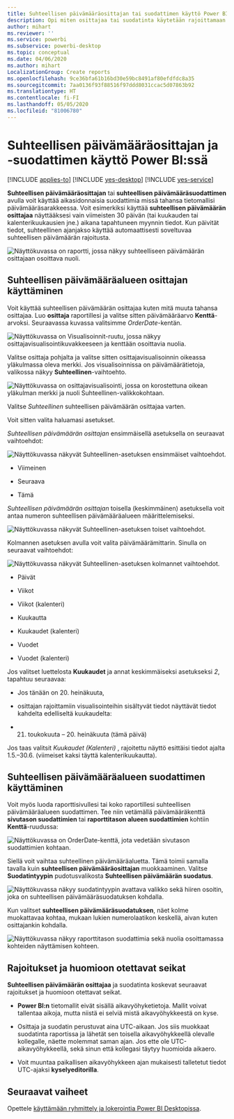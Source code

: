 ```yaml
---
title: Suhteellisen päivämääräosittajan tai suodattimen käyttö Power BI:ssä
description: Opi miten osittajaa tai suodatinta käytetään rajoittamaan suhteellisia päivämääräjoukkoja Power BI:ssä.
author: mihart
ms.reviewer: ''
ms.service: powerbi
ms.subservice: powerbi-desktop
ms.topic: conceptual
ms.date: 04/06/2020
ms.author: mihart
LocalizationGroup: Create reports
ms.openlocfilehash: 9ce36bfa61b16bd30e59bc8491af80efdfdc8a35
ms.sourcegitcommit: 7aa0136f93f88516f97ddd8031ccac5d07863b92
ms.translationtype: HT
ms.contentlocale: fi-FI
ms.lasthandoff: 05/05/2020
ms.locfileid: "81006780"
---
```

# <a name="use-a-relative-date-slicer-and-filter-in-power-bi"></a>Suhteellisen päivämääräosittajan ja -suodattimen käyttö Power BI:ssä

[!INCLUDE [applies-to](../includes/applies-to.md)] [!INCLUDE [yes-desktop](../includes/yes-desktop.md)] [!INCLUDE [yes-service](../includes/yes-service.md)]

**Suhteellisen päivämääräosittajan** tai **suhteellisen päivämääräsuodattimen** avulla voit käyttää aikasidonnaisia suodattimia missä tahansa tietomallisi päivämääräsarakkeessa. Voit esimerkiksi käyttää **suhteellisen päivämäärän osittajaa** näyttääksesi vain viimeisten 30 päivän (tai kuukauden tai kalenterikuukausien jne.) aikana tapahtuneen myynnin tiedot. Kun päivität tiedot, suhteellinen ajanjakso käyttää automaattisesti soveltuvaa suhteellisen päivämäärän rajoitusta.

![Näyttökuvassa on raportti, jossa näkyy suhteelliseen päivämäärän osittajaan osoittava nuoli.](media/desktop-slicer-filter-date-range/relative-date-range-slicer-filter-01.png)

## <a name="use-the-relative-date-range-slicer"></a>Suhteellisen päivämääräalueen osittajan käyttäminen

Voit käyttää suhteellisen päivämäärän osittajaa kuten mitä muuta tahansa osittajaa. Luo **osittaja** raportillesi ja valitse sitten päivämääräarvo **Kenttä**-arvoksi. Seuraavassa kuvassa valitsimme *OrderDate*-kentän.

![Näyttökuvassa on Visualisoinnit-ruutu, jossa näkyy osittajavisualisointikuvakkeeseen ja kenttään osoittavia nuolia.](media/desktop-slicer-filter-date-range/relative-date-range-slicer-filter-02.png)

Valitse osittaja pohjalta ja valitse sitten osittajavisualisoinnin oikeassa yläkulmassa oleva merkki. Jos visualisoinnissa on päivämäärätietoja, valikossa näkyy **Suhteellinen**-vaihtoehto.

![Näyttökuvassa on osittajavisualisointi, jossa on korostettuna oikean yläkulman merkki ja nuoli Suhteellinen-valikkokohtaan.](media/desktop-slicer-filter-date-range/relative-date-range-slicer-filter-03.png)

Valitse *Suhteellinen* suhteellisen päivämäärän osittajaa varten.

Voit sitten valita haluamasi asetukset.

*Suhteellisen päivämäärän osittajan* ensimmäisellä asetuksella on seuraavat vaihtoehdot:

![Näyttökuvassa näkyvät Suhteellinen-asetuksen ensimmäiset vaihtoehdot.](media/desktop-slicer-filter-date-range/relative-date-range-slicer-filter-04.png)

* Viimeinen

* Seuraava

* Tämä

*Suhteellisen päivämäärän osittajan* toisella (keskimmäinen) asetuksella voit antaa numeron suhteellisen päivämääräalueen määrittelemiseksi.

![Näyttökuvassa näkyvät Suhteellinen-asetuksen toiset vaihtoehdot.](media/desktop-slicer-filter-date-range/relative-date-range-slicer-filter-04a.png)

Kolmannen asetuksen avulla voit valita päivämäärämittarin. Sinulla on seuraavat vaihtoehdot:

![Näyttökuvassa näkyvät Suhteellinen-asetuksen kolmannet vaihtoehdot.](media/desktop-slicer-filter-date-range/relative-date-range-slicer-filter-05.png)

* Päivät

* Viikot

* Viikot (kalenteri)

* Kuukautta

* Kuukaudet (kalenteri)

* Vuodet

* Vuodet (kalenteri)

Jos valitset luettelosta **Kuukaudet** ja annat keskimmäiseksi asetukseksi *2*, tapahtuu seuraavaa:

* Jos tänään on 20. heinäkuuta,

* osittajan rajoittamiin visualisointeihin sisältyvät tiedot näyttävät tiedot kahdelta edelliseltä kuukaudelta:

* 21. toukokuuta – 20. heinäkuuta (tämä päivä)

Jos taas valitsit *Kuukaudet (Kalenteri)* , rajoitettu näyttö esittäisi tiedot ajalta 1.5.–30.6. (viimeiset kaksi täyttä kalenterikuukautta).

## <a name="using-the-relative-date-range-filter"></a>Suhteellisen päivämääräalueen suodattimen käyttäminen

Voit myös luoda raporttisivullesi tai koko raportillesi suhteellisen päivämääräalueen suodattimen. Tee niin vetämällä päivämääräkenttä **sivutason suodattimien** tai **raporttitason alueen suodattimien** kohtiin **Kenttä**-ruudussa:

![Näyttökuvassa on OrderDate-kenttä, jota vedetään sivutason suodattimien kohtaan.](media/desktop-slicer-filter-date-range/relative-date-range-slicer-filter-06.png)

Siellä voit vaihtaa suhteellinen päivämääräaluetta. Tämä toimii samalla tavalla kuin **suhteellisen päivämääräosittajan** muokkaaminen. Valitse **Suodatintyypin** pudotusvalikosta **Suhteellisen päivämäärän suodatus**.

![Näyttökuvassa näkyy suodatintyypin avattava valikko sekä hiiren osoitin, joka on suhteellisen päivämääräsuodatuksen kohdalla.](media/desktop-slicer-filter-date-range/relative-date-range-slicer-filter-07.png)

Kun valitset **suhteellisen päivämääräsuodatuksen**, näet kolme muokattavaa kohtaa, mukaan lukien numerolaatikon keskellä, aivan kuten osittajankin kohdalla.

![Näyttökuvassa näkyy raporttitason suodattimia sekä nuolia osoittamassa kohteiden näyttämisen kohteen.](media/desktop-slicer-filter-date-range/relative-date-range-slicer-filter-08.png)

## <a name="limitations-and-considerations"></a>Rajoitukset ja huomioon otettavat seikat

**Suhteellisen päivämäärän osittajaa** ja suodatinta koskevat seuraavat rajoitukset ja huomioon otettavat seikat.

* **Power BI:n** tietomallit eivät sisällä aikavyöhyketietoja. Mallit voivat tallentaa aikoja, mutta niistä ei selviä mistä aikavyöhykkeestä on kyse.

* Osittaja ja suodatin perustuvat aina UTC-aikaan. Jos siis muokkaat suodatinta raportissa ja lähetät sen toisella aikavyöhykkeellä olevalle kollegalle, näette molemmat saman ajan. Jos ette ole UTC-aikavyöhykkeellä, sekä sinun että kollegasi täytyy huomioida aikaero.

* Voit muuntaa paikallisen aikavyöhykkeen ajan mukaisesti talletetut tiedot UTC-ajaksi **kyselyeditorilla**.

## <a name="next-steps"></a>Seuraavat vaiheet

Opettele [käyttämään ryhmittely ja lokerointia Power BI Desktopissa](../desktop-grouping-and-binning.md).
